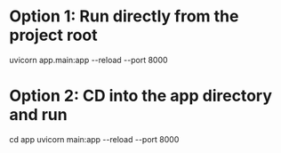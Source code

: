 # Option 1: Run directly from the project root
uvicorn app.main:app --reload --port 8000

# Option 2: CD into the app directory and run
cd app
uvicorn main:app --reload --port 8000